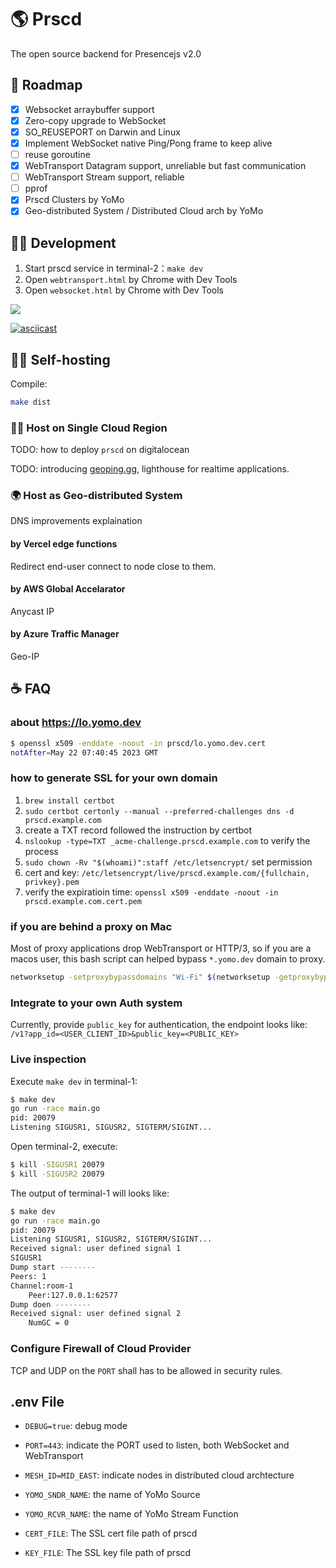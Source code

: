 
# 🌎 Prscd

The open source backend for Presencejs v2.0

## 🎯 Roadmap

- [x] Websocket arraybuffer support
- [x] Zero-copy upgrade to WebSocket
- [x] SO_REUSEPORT on Darwin and Linux
- [x] Implement WebSocket native Ping/Pong frame to keep alive
- [ ] reuse goroutine
- [x] WebTransport Datagram support, unreliable but fast communication
- [ ] WebTransport Stream support, reliable
- [ ] pprof
- [x] Prscd Clusters by YoMo
- [x] Geo-distributed System / Distributed Cloud arch by YoMo

## 🥷🏻 Development

1. Start prscd service in terminal-2：`make dev`
1. Open `webtransport.html` by Chrome with Dev Tools
1. Open `websocket.html` by Chrome with Dev Tools

![](https://github.com/fanweixiao/gifs-repo/blob/main/prscd-readme.gif)

[![asciicast](https://asciinema.org/a/565542.svg)](https://asciinema.org/a/565542)

## 🦸🏻 Self-hosting

Compile:

```bash
make dist
```

### ☝🏻 Host on Single Cloud Region

TODO: how to deploy `prscd` on digitalocean

TODO: introducing [geoping.gg](https://geoping.gg), lighthouse for realtime applications.

### 🌍 Host as Geo-distributed System

DNS improvements explaination

#### by Vercel edge functions

Redirect end-user connect to node close to them.

#### by AWS Global Accelarator

Anycast IP

#### by Azure Traffic Manager

Geo-IP

## ☕️ FAQ

### about https://lo.yomo.dev

```bash
$ openssl x509 -enddate -noout -in prscd/lo.yomo.dev.cert
notAfter=May 22 07:40:45 2023 GMT
```

### how to generate SSL for your own domain

1. `brew install certbot`
2. `sudo certbot certonly --manual --preferred-challenges dns -d prscd.example.com`
3. create a TXT record followed the instruction by certbot
4. `nslookup -type=TXT _acme-challenge.prscd.example.com` to verify the process
5. `sudo chown -Rv "$(whoami)":staff /etc/letsencrypt/` set permission
6. cert and key: `/etc/letsencrypt/live/prscd.example.com/{fullchain, privkey}.pem`
7. verify the expiratioin time: `openssl x509 -enddate -noout -in prscd.example.com.cert.pem`

### if you are behind a proxy on Mac

Most of proxy applications drop WebTransport or HTTP/3, so if you are a macos user,
this bash script can helped bypass `*.yomo.dev` domain to proxy.

```bash
networksetup -setproxybypassdomains "Wi-Fi" $(networksetup -getproxybypassdomains "Wi-Fi" | awk '{ printf "\"%s\" ", $0 }') "*.yomo.dev"
```

### Integrate to your own Auth system

Currently, provide `public_key` for authentication, the endpoint looks like: `/v1?app_id=<USER_CLIENT_ID>&public_key=<PUBLIC_KEY>`

### Live inspection

Execute `make dev` in terminal-1:

```bash
$ make dev
go run -race main.go
pid: 20079
Listening SIGUSR1, SIGUSR2, SIGTERM/SIGINT...
```

Open terminal-2, execute:

```bash
$ kill -SIGUSR1 20079
$ kill -SIGUSR2 20079
```

The output of terminal-1 will looks like:

```bash
$ make dev
go run -race main.go
pid: 20079
Listening SIGUSR1, SIGUSR2, SIGTERM/SIGINT...
Received signal: user defined signal 1
SIGUSR1
Dump start --------
Peers: 1
Channel:room-1
	Peer:127.0.0.1:62577
Dump doen --------
Received signal: user defined signal 2
	NumGC = 0
```

### Configure Firewall of Cloud Provider

TCP and UDP on the `PORT` shall has to be allowed in security rules.

## .env File

- `DEBUG=true`: debug mode
- `PORT=443`: indicate the PORT used to listen, both WebSocket and WebTransport
- `MESH_ID=MID_EAST`: indicate nodes in distributed cloud archtecture
- `YOMO_SNDR_NAME`: the name of YoMo Source
- `YOMO_RCVR_NAME`: the name of YoMo Stream Function
- `CERT_FILE`: The SSL cert file path of prscd

- `KEY_FILE`: The SSL key file path of prscd
